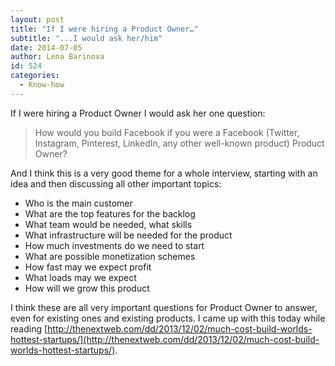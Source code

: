 ```yaml
---
layout: post
title: "If I were hiring a Product Owner…"
subtitle: "...I would ask her/him"
date: 2014-07-05
author: Lena Barinova
id: 524
categories:
  - Know-how
---
```


If I were hiring a Product Owner I would ask her one question:

> How would you build Facebook if you were a Facebook (Twitter, Instagram, Pinterest, LinkedIn, any other well-known product) Product Owner?

And I think this is a very good theme for a whole interview, starting with an idea and then discussing all other important topics:

*   Who is the main customer
*   What are the top features for the backlog
*   What team would be needed, what skills
*   What infrastructure will be needed for the product
*   How much investments do we need to start
*   What are possible monetization schemes
*   How fast may we expect profit
*   What loads may we expect
*   How will we grow this product

I think these are all very important questions for Product Owner to answer, even for existing ones and existing products. I came up with this today while reading [http://thenextweb.com/dd/2013/12/02/much-cost-build-worlds-hottest-startups/](http://thenextweb.com/dd/2013/12/02/much-cost-build-worlds-hottest-startups/).